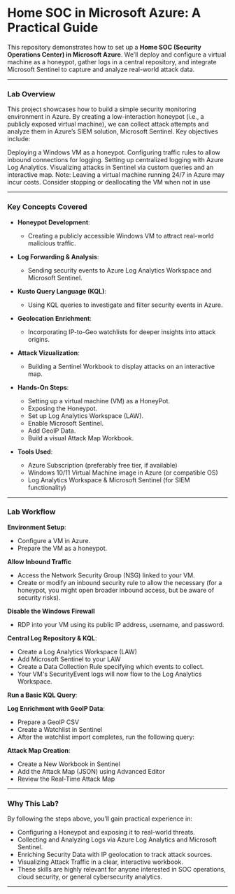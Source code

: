 # Home SOC in Microsoft Azure: A Practical Guide

This repository demonstrates how to set up a **Home SOC (Security Operations Center) in Microsoft Azure**. We’ll deploy and configure a virtual machine as a honeypot, gather logs in a central repository, and integrate Microsoft Sentinel to capture and analyze real-world attack data.

---

### Lab Overview
This project showcases how to build a simple security monitoring environment in Azure. By creating a low-interaction honeypot (i.e., a publicly exposed virtual machine), we can collect attack attempts and analyze them in Azure’s SIEM solution, Microsoft Sentinel. Key objectives include:

Deploying a Windows VM as a honeypot.
Configuring traffic rules to allow inbound connections for logging.
Setting up centralized logging with Azure Log Analytics.
Visualizing attacks in Sentinel via custom queries and an interactive map.
Note: Leaving a virtual machine running 24/7 in Azure may incur costs. Consider stopping or deallocating the VM when not in use

---

### Key Concepts Covered
- **Honeypot Development**:
  - Creating a publicly accessible Windows VM to attract real-world malicious traffic.
- **Log Forwarding & Analysis**:
  - Sending security events to Azure Log Analytics Workspace and Microsoft Sentinel.
- **Kusto Query Language (KQL)**:
  - Using KQL queries to investigate and filter security events in Azure.
- **Geolocation Enrichment**:
  - Incorporating IP-to-Geo watchlists for deeper insights into attack origins.
- **Attack Vizualization**:
  - Building a Sentinel Workbook to display attacks on an interactive map.
- **Hands-On Steps**:
  - Setting up a virtual machine (VM) as a HoneyPot.
  - Exposing the Honeypot.
  - Set up Log Analytics Workspace (LAW).
  - Enable Microsoft Sentinel.
  - Add GeoIP Data.
  - Build a visual Attack Map Workbook.

- **Tools Used**:
  - Azure Subscription (preferably free tier, if available)
  - Windows 10/11 Virtual Machine image in Azure (or compatible OS)
  - Log Analytics Workspace & Microsoft Sentinel (for SIEM functionality)

---

### Lab Workflow

**Environment Setup**:
   - Configure a VM in Azure.
   - Prepare the VM as a honeypot.
  

**Allow Inbound Traffic**
   - Access the Network Security Group (NSG) linked to your VM.
   - Create or modify an inbound security rule to allow the necessary (for a honeypot, you might open broader inbound access, but be aware of security risks).
     
     
**Disable the Windows Firewall**
   - RDP into your VM using its public IP address, username, and password.
  

**Central Log Repository & KQL**:
   - Create a Log Analytics Workspace (LAW)
   - Add Microsoft Sentinel to your LAW
   - Create a Data Collection Rule specifying which events to collect.
   - Your VM's SecurityEvent logs will now flow to the Log Analytics Workspace.

   

**Run a Basic KQL Query**:
   
  


**Log Enrichment with GeoIP Data**:
   - Prepare a GeoIP CSV
   - Create a Watchlist in Sentinel
   - After the watchlist import completes, run the following query:
     
**Attack Map Creation**:
   - Create a New Workbook in Sentinel
   - Add the Attack Map (JSON) using Advanced Editor
   - Review the Real-Time Attack Map

---

### Why This Lab?
By following the steps above, you’ll gain practical experience in:
- Configuring a Honeypot and exposing it to real-world threats.
- Collecting and Analyzing Logs via Azure Log Analytics and Microsoft Sentinel.
- Enriching Security Data with IP geolocation to track attack sources.
- Visualizing Attack Traffic in a clear, interactive workbook.
- These skills are highly relevant for anyone interested in SOC operations, cloud security, or general cybersecurity analytics.

---
